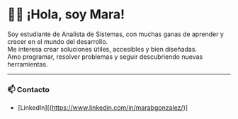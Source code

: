 # 👩‍💻 ¡Hola, soy Mara!

Soy estudiante de Analista de Sistemas, con muchas ganas de aprender y crecer en el mundo del desarrollo.  
Me interesa crear soluciones útiles, accesibles y bien diseñadas.  
Amo programar, resolver problemas y seguir descubriendo nuevas herramientas.

---

### 📫 Contacto
- [LinkedIn][(https://www.linkedin.com/in/marabgonzalez/)]
